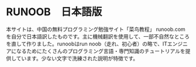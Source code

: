 # RUNOOB　日本語版

本サイトは、中国の無料プログラミング勉強サイト「菜鸟教程」 runoob.com を自分で日本語訳したものです。主に機械翻訳を使用して、一部不自然なところを直して作りました。runoobはrun noob（走れ、初心者）の略で、ITエンジニアになるためにたくさんのプログラミング言語・専門知識のチュートリアルを提供しています。少ない文字で洗練された説明が特徴です。

<!-- 私自身は、中国の情報学専攻大学三年生です。 -->